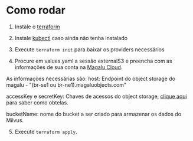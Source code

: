 # Como rodar

1. Instale o [terraform](https://developer.hashicorp.com/terraform/install)

2. Instale [kubectl](https://kubernetes.io/docs/tasks/tools/) caso ainda não tenha instalado

3. Execute `terraform init` para baixar os providers necessários

4. Procure em values.yaml a sessão externalS3 e preencha com as informações de sua conta na [Magalu Cloud](https://console.magalu.cloud/).

As informações necessárias são:
host: Endpoint do object storage do magalu - "(br-se1 ou br-ne1).magaluobjects.com"

accessKey e secretKey: Chaves de acessos do object storage, [clique aqui](https://docs.magalu.cloud/docs/devops-tools/api-keys/how-to/object-storage/create-api-keys) para saber como obtelas.

bucketName: nome do bucket a ser criado para armazenar os dados do Milvus.

5. Execute `terraform apply`.